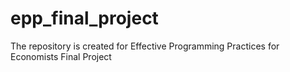 # epp_final_project
The repository is created for Effective Programming Practices for Economists Final Project
